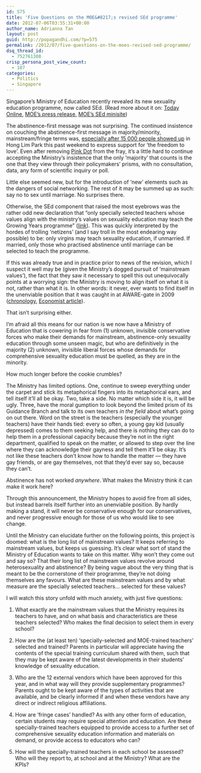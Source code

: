 ```yaml
---
id: 575
title: 'Five Questions on the MOE&#8217;s revised SEd programme'
date: 2012-07-06T03:55:31+00:00
author_name: Adrianna Tan
layout: post
guid: http://popagandhi.com/?p=575
permalink: /2012/07/five-questions-on-the-moes-revised-sed-programme/
dsq_thread_id:
  - 752761308
crisp_persona_post_view_count:
  - 107
categories:
  - Politics
  - Singapore
---
```

Singapore&#8217;s Ministry of Education recently revealed its new sexuality education programme, now called SEd. (Read more about it on: [Today Online](http://www.todayonline.com/Singapore/EDC120627-0000072/A-new-sex-education-programme), [MOE&#8217;s press release](http://www.moe.gov.sg/media/press/2012/06/holistic-approach-to-sexuality-education.php), [MOE&#8217;s SEd minisite](http://www.moe.gov.sg/education/programmes/social-emotional-learning/sexuality-education/))

The abstinence-first message was not surprising. The continued insistence on couching the abstinence-first message in majority/minority, mainstream/fringe terms was, [especially after 15 000 people showed up](http://blogs.wsj.com/scene/2012/07/03/pink-dot-in-singapore-highlights-gay-rights-debate/) in Hong Lim Park this past weekend to express support for &#8216;the freedom to love&#8217;. Even after removing [Pink Dot](http://pinkdot.sg/) from the fray, it&#8217;s a little hard to continue accepting the Ministry&#8217;s insistence that the only &#8216;majority&#8217; that counts is the one that they view through their policymakers&#8217; prisms, with no consultation, data, any form of scientific inquiry or poll.

Little else seemed new, but for the introduction of &#8216;new&#8217; elements such as the dangers of social networking. The rest of it may be summed up as such: say no to sex until marriage. No surprises there.

Otherwise, the SEd component that raised the most eyebrows was the rather odd new declaration that &#8220;only specially selected teachers whose values align with the ministry&#8217;s values on sexuality education may teach the Growing Years programme&#8221; ([link](http://www.todayonline.com/Singapore/EDC120627-0000072/A-new-sex-education-programme)). This was quickly interpreted by the hordes of trolling &#8216;netizens&#8217; (and I say troll in the most endearing way possible) to be: only virgins may teach sexuality education, if unmarried. If married, only those who practised abstinence until marriage can be selected to teach the programme.

If this was already true and in practice prior to news of the revision, which I suspect it well may be (given the Ministry&#8217;s dogged pursuit of &#8216;mainstream values&#8217;), the fact that they saw it necessary to spell this out unequivocally points at a worrying sign: the Ministry is moving to align itself on what it is not, rather than what it is. In other words: it never, ever wants to find itself in the unenviable position that it was caught in at AWARE-gate in 2009 ([chronology](http://www.we-are-aware.sg/2009/05/07/chronology/), [Economist article](http://www.economist.com/node/13611576)).

That isn&#8217;t surprising either.

I&#8217;m afraid all this means for our nation is we now have a Ministry of Education that is cowering in fear from (1) unknown, invisible conservative forces who make their demands for mainstream, abstinence-only sexuality education through some unseen magic, but who are definitively in the majority (2) unknown, invisible liberal forces whose demands for comprehensive sexuality education must be quelled, as they are in the minority.

How much longer before the cookie crumbles?

The Ministry has limited options. One, continue to sweep everything under the carpet and stick its metaphorical fingers into its metaphorical ears, and tell itself it&#8217;ll all be okay. Two, take a side. No matter which side it is, it will be ugly. Three, have the moral gumption to look beyond the limited prism of its Guidance Branch and talk to its own teachers _in the field_ about what&#8217;s going on out there. Word on the street is the teachers (especially the younger teachers) have their hands tied: every so often, a young gay kid (usually depressed) comes to them seeking help, and there is nothing they can do to help them in a professional capacity because they&#8217;re not in the right department, qualified to speak on the matter, or allowed to step over the line where they can acknowledge their gayness and tell them it&#8217;ll be okay. It&#8217;s not like these teachers don&#8217;t know how to handle the matter — they have gay friends, or are gay themselves, not that they&#8217;d ever say so, because they can&#8217;t.

Abstinence has not worked _anywhere_. What makes the Ministry think it can make it work here?

Through this announcement, the Ministry hopes to avoid fire from all sides, but instead barrels itself further into an unenviable position. By hardly making a stand, it will never be conservative enough for our conservatives, and never progressive enough for those of us who would like to see change.

Until the Ministry can elucidate further on the following points, this project is doomed: what is the long list of mainstream values? It keeps referring to mainstream values, but keeps us guessing. It&#8217;s clear what sort of stand the Ministry of Education wants to take on this matter. Why won&#8217;t they come out and say so? That their long list of mainstream values revolve around heterosexuality and abstinence? By being vague about the very thing that is meant to be the cornerstone of their programme, they&#8217;re not doing themselves any favours. What are these mainstream values and by what measure are the specially selected teachers… selected for these values?

I will watch this story unfold with much anxiety, with just five questions:

1. What exactly are the mainstream values that the Ministry requires its teachers to have, and on what basis and characteristics are these teachers selected? Who makes the final decision to select them in every school?

2. How are the (at least ten) &#8216;specially-selected and MOE-trained teachers&#8217; selected and trained? Parents in particular will appreciate having the contents of the special training curriculum shared with them, such that they may be kept aware of the latest developments in their students&#8217; knowledge of sexuality education.

3. Who are the 12 external vendors which have been approved for this year, and in what way will they provide supplementary programmes? Parents ought to be kept aware of the types of activities that are available, and be clearly informed if and when these vendors have any direct or indirect religious affiliations.

4. How are &#8216;fringe cases&#8217; handled? As with any other form of education, certain students may require special attention and education. Are these specially-trained teachers equipped to provide access to a further set of comprehensive sexuality education information and materials on demand, or provide access to educators who can?

5. How will the specially-trained teachers in each school be assessed? Who will they report to, at school and at the Ministry? What are the KPIs?
